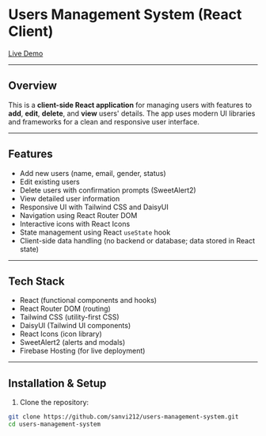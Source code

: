 # Users Management System (React Client)

[Live Demo](https://users-management-system-66473.web.app)

---

## Overview

This is a **client-side React application** for managing users with features to **add**, **edit**, **delete**, and **view** users' details. The app uses modern UI libraries and frameworks for a clean and responsive user interface.

---

## Features

- Add new users (name, email, gender, status)
- Edit existing users
- Delete users with confirmation prompts (SweetAlert2)
- View detailed user information
- Responsive UI with Tailwind CSS and DaisyUI
- Navigation using React Router DOM
- Interactive icons with React Icons
- State management using React `useState` hook
- Client-side data handling (no backend or database; data stored in React state)

---

## Tech Stack

- React (functional components and hooks)
- React Router DOM (routing)
- Tailwind CSS (utility-first CSS)
- DaisyUI (Tailwind UI components)
- React Icons (icon library)
- SweetAlert2 (alerts and modals)
- Firebase Hosting (for live deployment)

---

## Installation & Setup

1. Clone the repository:

```bash
git clone https://github.com/sanvi212/users-management-system.git
cd users-management-system

